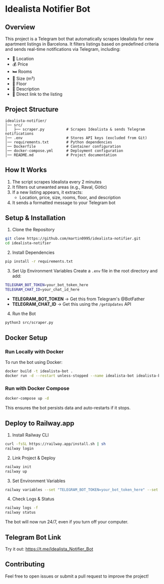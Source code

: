 # Idealista Notifier Bot

## Overview

This project is a Telegram bot that automatically scrapes Idealista for new apartment listings in Barcelona. It filters listings based on predefined criteria and sends real-time notifications via Telegram, including:

- 📍 Location
- 💰 Price
- 🛏️ Rooms
- 📏 Size (m²)
- 🏢 Floor
- 📝 Description
- 🔗 Direct link to the listing

## Project Structure

```text
idealista-notifier/
│── src/
│   ├── scraper.py          # Scrapes Idealista & sends Telegram notifications
│── .env                    # Stores API keys (excluded from Git)
│── requirements.txt        # Python dependencies
│── Dockerfile              # Container configuration
│── docker-compose.yml      # Deployment configuration
│── README.md               # Project documentation
```

## How It Works

1. The script scrapes Idealista every 2 minutes
2. It filters out unwanted areas (e.g., Raval, Gòtic)
3. If a new listing appears, it extracts:
    - Location, price, size, rooms, floor, and description
4. It sends a formatted message to your Telegram bot

## Setup & Installation

1. Clone the Repository

```bash
git clone https://github.com/martin0995/idealista-notifier.git
cd idealista-notifier
```

2. Install Dependencies

```bash
pip install -r requirements.txt
```

3. Set Up Environment Variables
Create a `.env` file in the root directory and add:

```bash
TELEGRAM_BOT_TOKEN=your_bot_token_here
TELEGRAM_CHAT_ID=your_chat_id_here
```

- **TELEGRAM_BOT_TOKEN** → Get this from Telegram's @BotFather
- **TELEGRAM_CHAT_ID** → Get this using the `/getUpdates` API

4. Run the Bot

```bash
python3 src/scraper.py
```

## Docker Setup

### Run Locally with Docker

To run the bot using Docker:

```bash
docker build -t idealista-bot .
docker run -d --restart unless-stopped --name idealista-bot idealista-bot
```

### Run with Docker Compose

```bash
docker-compose up -d
```

This ensures the bot persists data and auto-restarts if it stops.

## Deploy to Railway.app

1. Install Railway CLI

```bash
curl -fsSL https://railway.app/install.sh | sh
railway login
```

2. Link Project & Deploy

```bash
railway init
railway up
```

3. Set Environment Variables

```bash
railway variables --set "TELEGRAM_BOT_TOKEN=your_bot_token_here" --set "TELEGRAM_CHAT_ID=your_chat_id_here"
```

4. Check Logs & Status

```bash
railway logs -f
railway status
```

The bot will now run 24/7, even if you turn off your computer.

## Telegram Bot Link

Try it out: https://t.me/Idealista_Notifier_Bot

## Contributing

Feel free to open issues or submit a pull request to improve the project!